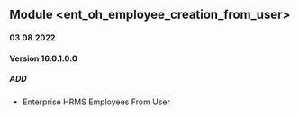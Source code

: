 ## Module <ent_oh_employee_creation_from_user>

#### 03.08.2022
#### Version 16.0.1.0.0
##### ADD
- Enterprise  HRMS Employees From User